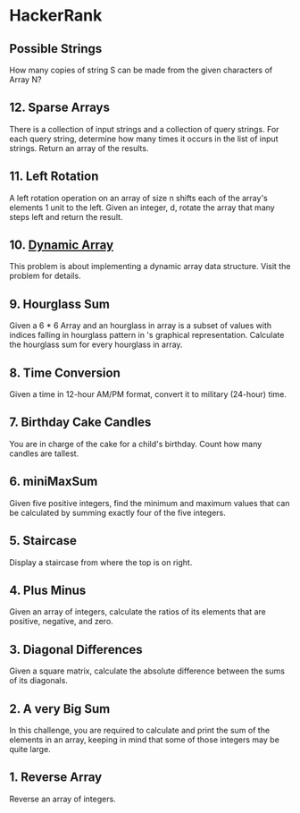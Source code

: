 # HackerRank
## Possible Strings
How many copies of string S can be made from the given characters of Array N?
## 12. Sparse Arrays
There is a collection of input strings and a collection of query strings. For each query string, determine how many times it occurs in the list of input strings. Return an array of the results.
## 11. Left Rotation
A left rotation operation on an array of size n shifts each of the array's elements 1 unit to the left. Given an integer, d, rotate the array that many steps left and return the result.
## 10. [Dynamic Array](https://www.hackerrank.com/challenges/dynamic-array/)
This problem is about implementing a dynamic array data structure. Visit the problem for details.
## 9. Hourglass Sum
Given a 6 * 6 Array and an hourglass in array is a subset of values with indices falling in hourglass pattern in 's graphical representation. Calculate the hourglass sum for every hourglass in array.
## 8. Time Conversion
Given a time in 12-hour AM/PM format, convert it to military (24-hour) time. 
## 7. Birthday Cake Candles
You are in charge of the cake for a child's birthday. Count how many candles are tallest.
## 6. miniMaxSum
Given five positive integers, find the minimum and maximum values that can be calculated by summing exactly four of the five integers.
## 5. Staircase
Display a staircase from where the top is on right.
## 4. Plus Minus
Given an array of integers, calculate the ratios of its elements that are positive, negative, and zero.
## 3. Diagonal Differences
Given a square matrix, calculate the absolute difference between the sums of its diagonals. 
## 2. A very Big Sum
In this challenge, you are required to calculate and print the sum of the elements in an array, keeping in mind that some of those integers may be quite large.
## 1. Reverse Array
Reverse an array of integers. 